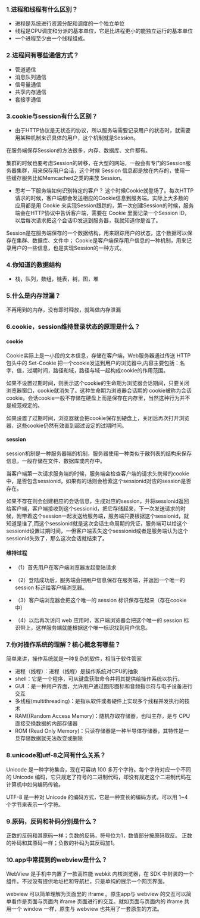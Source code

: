 <!--
 * @Author: 41
 * @Date: 2022-03-13 21:41:58
 * @LastEditors: 41
 * @LastEditTime: 2022-03-17 15:57:11
 * @Description: 
-->
### 1.进程和线程有什么区别？
- 进程是系统进行资源分配和调度的一个独立单位
- 线程是CPU调度和分派的基本单位，它是比进程更小的能独立运行的基本单位
- 一个进程至少由一个线程组成。

### 2.进程间有哪些通信方式？
- 管道通信
- 消息队列通信
- 信号量通信
- 共享内存通信
- 套接字通信

### 3.cookie与session有什么区别？
- 由于HTTP协议是无状态的协议，所以服务端需要记录用户的状态时，就需要用某种机制来识具体的用户，这个机制就是Session。

在服务端保存Session的方法很多，内存、数据库、文件都有。

集群的时候也要考虑Session的转移，在大型的网站，一般会有专门的Session服务器集群，用来保存用户会话，这个时候 Session 信息都是放在内存的，使用一些缓存服务比如Memcached之类的来放 Session。
- 思考一下服务端如何识别特定的客户？
这个时候Cookie就登场了。每次HTTP请求的时候，客户端都会发送相应的Cookie信息到服务端。实际上大多数的应用都是用 Cookie 来实现Session跟踪的，第一次创建Session的时候，服务端会在HTTP协议中告诉客户端，需要在 Cookie 里面记录一个Session ID，以后每次请求把这个会话ID发送到服务器，我就知道你是谁了。

Session是在服务端保存的一个数据结构，用来跟踪用户的状态，这个数据可以保存在集群、数据库、文件中；
Cookie是客户端保存用户信息的一种机制，用来记录用户的一些信息，也是实现Session的一种方式。

### 4.你知道的数据结构
- 栈，队列，数组，链表，树，图，堆

### 5.什么是内存泄漏？
不再用到的内存，没有即时释放，就叫做内存泄漏

### 6.cookie，session维持登录状态的原理是什么？
#### cookie
Cookie实际上是一小段的文本信息，存储在客户端，Web服务器通过传送 HTTP 包头中的 Set-Cookie 把一个cookie发送到用户的浏览器中,内容主要包括：名字，值，过期时间，路径和域，路径与域一起构成cookie的作用范围。

如果不设置过期时间，则表示这个cookie的生命期为浏览器会话期间，只要关闭浏览器窗口，cookie就消失了。这种生命期为浏览器会话期的 cookie被称为会话cookie。会话cookie一般不存储在硬盘上而是保存在内存里，当然这种行为并不是规范规定的。

如果设置了过期时间，浏览器就会把cookie保存到硬盘上，关闭后再次打开浏览器，这些cookie仍然有效直到超过设定的过期时间。

#### session
session机制是一种服务器端的机制，服务器使用一种类似于散列表的结构来保存信息，一般存储在文件、数据库或内存中。

当客户端第一次请求服务端的时候，服务端会检查客户端的请求头携带的cookie中，是否包含sessionid，如果有的话则会检索这个sessionid对应的session是否存在。

如果不存在则会创建相应的会话信息，生成对应的session，并将sessionid返回给客户端，客户端接收到这个sessionid，把它存储起来，下一次发送请求的时候，附带着这个session一起发送给服务端，服务端只要根据这个sessionid，就知道是谁了,而这个sessionid就是这次会话生命周期的凭证，服务端可以给这个sessionid设置过期时间，一但客户端丢失这个sessionid或者是服务端认为这个sessionid失效了，那么这次会话就结束了。
#### 维持过程
- （1）首先用户在客户端浏览器发起登陆请求

- （2）登陆成功后，服务端会把用户信息保存在服务端，并返回一个唯一的 session 标识给客户端浏览器。

- （3）客户端浏览器会把这个唯一的 session 标识保存在起来（存在cookie中）

- （4）以后再次访问 web 应用时，客户端浏览器会把这个唯一的 session 标识带上，这样服务端就能根据这个唯一标识找到用户信息。

### 7.你对操作系统的理解？核心概念有哪些？
简单来讲，操作系统就是一种复杂的软件，相当于软件管家
- 进程（线程）：进程（线程）是操作系统对CPU的抽象
- shell：它是一个程序，可从键盘获取命令并将其提供给操作系统以执行。
- GUI ：是一种用户界面，允许用户通过图形图标和音频指示符与电子设备进行交互
- 多线程(multithreading)：是指从软件或者硬件上实现多个线程并发执行的技术
- RAM((Random Access Memory)：随机存取存储器，也叫主存，是与 CPU 直接交换数据的内部存储器
- ROM (Read Only Memory)：只读存储器是一种半导体存储器，其特性是一旦存储数据就无法改变或删除

### 8.unicode和utf-8之间有什么关系？
Unicode 是一种字符集合，现在可容纳 100 多万个字符。每个字符对应一个不同的 Unicode 编码，它只规定了符号的二进制代码，却没有规定这个二进制代码在计算机中如何编码传输。

UTF-8 是一种对 Unicode 的编码方式，它是一种变长的编码方式，可以用 1~4 个字节来表示一个字符。

### 9.原码，反码和补码分别是什么？
正数的反码和其原码一样；负数的反码，符号位为1，数值部分按原码取反。
正数的补码和其原码一样；负数的补码为其反码加1。

### 10.app中常提到的webview是什么？
WebView 是手机中内置了一款高性能 webkit 内核浏览器，在 SDK 中封装的一个组件。不过没有提供地址栏和导航栏，只是单纯的展示一个网页界面。

webview 可以简单理解为页面里的 iframe 。原生app与 webview 的交互可以简单看作是页面与页面内 iframe 页面进行的交互。就如页面与页面内的 iframe 共用一个 window 一样，原生与 webview 也共用了一套原生的方法。
